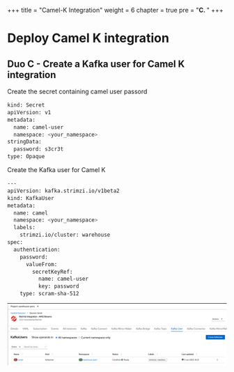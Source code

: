 +++
title = "Camel-K Integration"
weight = 6
chapter = true
pre = "<b>C. </b>"
+++

# Deploy Camel K integration

## Duo C - Create a Kafka user for Camel K integration

Create the secret containing camel user passord  

```sh
kind: Secret
apiVersion: v1
metadata:
  name: camel-user
  namespace: <your_namespace>
stringData:
  password: s3cr3t
type: Opaque
```

Create the Kafka user for Camel K  

```sh
---
apiVersion: kafka.strimzi.io/v1beta2
kind: KafkaUser
metadata:
  name: camel
  namespace: <your_namespace>
  labels:
    strimzi.io/cluster: warehouse
spec:
  authentication:
    password:
      valueFrom:
        secretKeyRef:
          name: camel-user
          key: password
    type: scram-sha-512
```

![KAFKA user](/images/warehouse-kafka-user.png)
